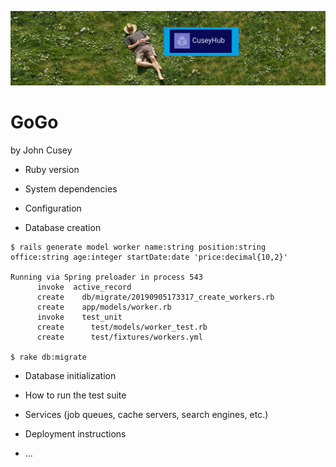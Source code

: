 ![CuseyHub](https://github.com/cusey/ImageForWiki/blob/master/Logos/CuseyHub_Banner_Small.jpg)

# GoGo
by John Cusey


* Ruby version

* System dependencies

* Configuration

* Database creation

```
$ rails generate model worker name:string position:string office:string age:integer startDate:date 'price:decimal{10,2}'

Running via Spring preloader in process 543
      invoke  active_record
      create    db/migrate/20190905173317_create_workers.rb
      create    app/models/worker.rb
      invoke    test_unit
      create      test/models/worker_test.rb
      create      test/fixtures/workers.yml
      
$ rake db:migrate
```

* Database initialization

* How to run the test suite

* Services (job queues, cache servers, search engines, etc.)

* Deployment instructions

* ...
